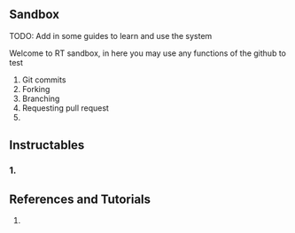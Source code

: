 ## Sandbox

TODO: Add in some guides to learn and use the system

Welcome to RT sandbox, in here you may use any functions of the github to test  
1. Git commits  
2. Forking  
3. Branching  
4. Requesting pull request  
5. 

## Instructables

### 1. 

## References and Tutorials
1. 

